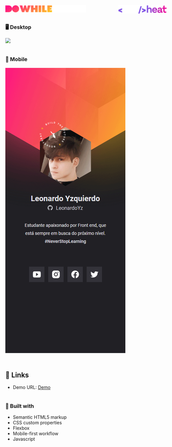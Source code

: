 <img align="left" width="50%" src="./readme-files/dowhile.svg">

<img align="right" width="30%" src="./readme-files/nlwheat.svg">
<br>
<br>

<h3>🖥️ Desktop</h3>

<img align="center" src="./readme-files/desktop-preview.gif">
<br>
<br>

<h3>📱 Mobile</h3>
<img align="center" src="./readme-files/mobile-preview.gif">
<br>
<br>

#

<h2>🔗 Links</h2>
<ul>
  <li>Demo URL: <a href="https://leonardoyz.github.io/NLWHeat-Origin/">Demo</a></li>
</ul>

#

<h3>🔨 Built with</h3>

<ul>
  <li>Semantic HTML5 markup</li>
  <li>CSS custom properties</li>
  <li>Flexbox</li>
  <li>Mobile-first workflow</li>
  <li>Javascript</li>
</ul>
